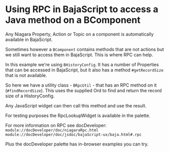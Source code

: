 
# Using RPC in BajaScript to access a Java method on a BComponent

Any Niagara Property, Action or Topic on a component is automatically available in BajaScript.

Sometimes however a `BComponent` contains methods that are not actions but we still want to access them in BajaScript.
This is where RPC can help.

In this example we're using `BHistoryConfig`. It has a number of Properties that can be accessed in BajaScript, but it also has a method `#getRecordSize` that is not available.

So here we have a utility class - `BRpcUtil` - that has an RPC method on it (`#findRecordSize`).
This uses the supplied Ord to find and return the record size of a HistoryConfig.

Any JavaScript widget can then call this method and use the result.

For testing purposes the RpcLookupWidget is available in the palette. 

For more information on RPC see docDeveloper: 
\
`module://docDeveloper/doc/niagaraRpc.html`
\
`module://docDeveloper/doc/jsdoc/bajaScript-ux/baja.html#.rpc`

Plus the docDeveloper palette has in-browser examples you can try.

